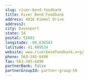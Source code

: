 ```yaml
---
slug: river-bend-foodbank
title: River Bend Foodbank
address: 4010 Kimmel Drive
address2: 
city: Davenport
state: IA
postal: 52802
longitude: -90.636543
latitude: 41.499524
website: www.riverbendfoodbank.org/
phone: 563-345-6490
fax: 563-345-6496
partnerBank: false
partnerGroupId: partner-group-56
---
```

